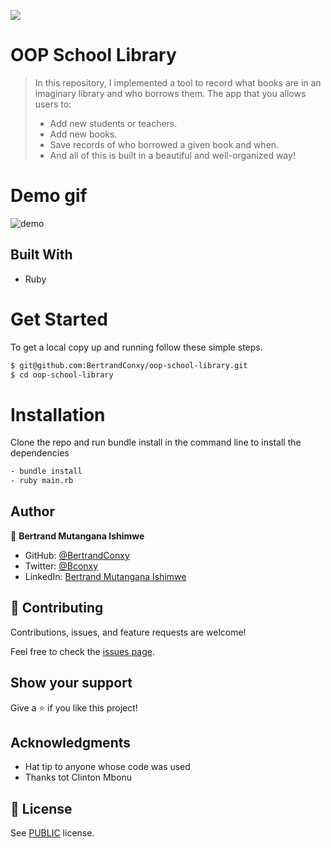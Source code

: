 ![](https://img.shields.io/badge/school-library-blue)

# OOP School Library

> In this repository, I implemented a tool to record what books are in an imaginary library and who borrows them. The app that you allows users to:
> - Add new students or teachers.
> - Add new books.
> - Save records of who borrowed a given book and when.
> - And all of this is built in a beautiful and well-organized way!


# Demo gif
![demo](https://user-images.githubusercontent.com/90222110/163357519-72e513a1-7455-43f5-b046-01a32b29556d.gif)



## Built With

- Ruby

# Get Started
To get a local copy up and running follow these simple steps.

```bash
$ git@github.com:BertrandConxy/oop-school-library.git
$ cd oop-school-library

```

# Installation
Clone the repo and run bundle install in the command line to install the dependencies

```bash
- bundle install
- ruby main.rb
```

## Author

👤 **Bertrand Mutangana Ishimwe**

- GitHub: [@BertrandConxy](https://github.com/BertrandConxy)
- Twitter: [@Bconxy](https://twitter.com/BertrandMutanga)
- LinkedIn: [Bertrand Mutangana Ishimwe](https://www.linkedin.com/in/bertrandmutangana)


## 🤝 Contributing

Contributions, issues, and feature requests are welcome!

Feel free to check the [issues page](https://github.com/BertrandConxy/oop-school-library/issues/).

## Show your support

Give a ⭐️ if you like this project!

## Acknowledgments

- Hat tip to anyone whose code was used
- Thanks tot Clinton Mbonu

## 📝 License

See [PUBLIC](./LICENSE) license.
